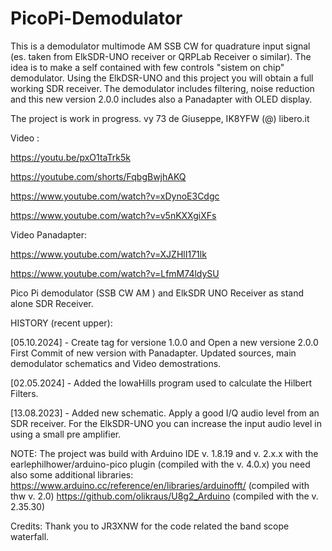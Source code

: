 # PicoPi-Demodulator
This is a demodulator multimode AM SSB CW for quadrature input signal (es. taken from ElkSDR-UNO receiver or QRPLab Receiver o similar). The idea is to make a self contained with few controls "sistem on chip" demodulator. Using the ElkDSR-UNO and this project you will obtain a full working SDR receiver. The demodulator includes filtering, noise reduction and this new version 2.0.0 includes also a Panadapter with OLED display.

The project is work in progress.
vy 73 de Giuseppe, IK8YFW (@) libero.it

Video :

https://youtu.be/pxO1taTrk5k

https://youtube.com/shorts/FqbgBwjhAKQ

https://www.youtube.com/watch?v=xDynoE3Cdgc

https://www.youtube.com/watch?v=v5nKXXgiXFs

Video Panadapter:

https://www.youtube.com/watch?v=XJZHlI171lk

https://www.youtube.com/watch?v=LfmM74ldySU


Pico Pi demodulator (SSB CW AM ) and ElkSDR UNO Receiver as stand alone SDR Receiver.


HISTORY (recent upper):

[05.10.2024] - Create tag for versione 1.0.0 and Open a new versione 2.0.0
               First Commit of new version with Panadapter.
               Updated sources, main demodulator schematics and Video demostrations.

[02.05.2024] - Added the IowaHills program used to calculate the Hilbert Filters.

[13.08.2023] - Added new schematic. Apply a good I/Q audio level from an SDR receiver. For the ElkSDR-UNO you can increase the input audio level in using a small pre amplifier.

NOTE: The project was build with Arduino IDE v. 1.8.19 and v. 2.x.x with the earlephilhower/arduino-pico plugin (compiled with the v. 4.0.x)
      you need also some additional libraries: 
      https://www.arduino.cc/reference/en/libraries/arduinofft/     (compiled with thw v. 2.0)
      https://github.com/olikraus/U8g2_Arduino                      (compiled with the v. 2.35.30)

Credits: Thank you to JR3XNW for the code related the band scope waterfall.


